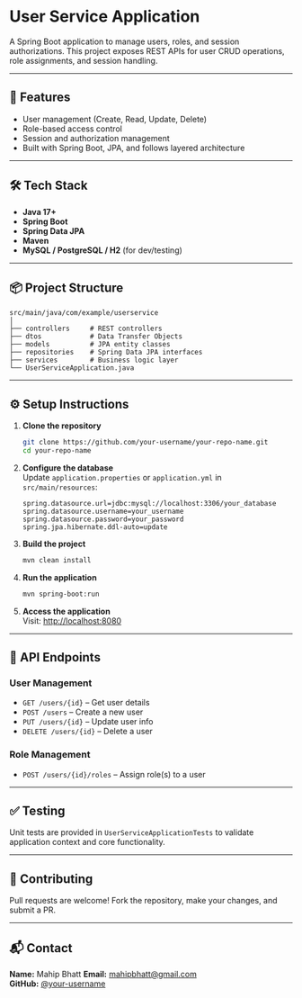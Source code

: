# User Service Application

A Spring Boot application to manage users, roles, and session authorizations. This project exposes REST APIs for user CRUD operations, role assignments, and session handling.

---

## 🚀 Features

- User management (Create, Read, Update, Delete)
- Role-based access control
- Session and authorization management
- Built with Spring Boot, JPA, and follows layered architecture

---

## 🛠️ Tech Stack

- **Java 17+**
- **Spring Boot**
- **Spring Data JPA**
- **Maven**
- **MySQL / PostgreSQL / H2** (for dev/testing)

---

## 📦 Project Structure

```
src/main/java/com/example/userservice
│
├── controllers     # REST controllers
├── dtos            # Data Transfer Objects
├── models          # JPA entity classes
├── repositories    # Spring Data JPA interfaces
├── services        # Business logic layer
└── UserServiceApplication.java
```

---

## ⚙️ Setup Instructions

1. **Clone the repository**
   ```bash
   git clone https://github.com/your-username/your-repo-name.git
   cd your-repo-name
   ```

2. **Configure the database**  
   Update `application.properties` or `application.yml` in `src/main/resources`:
   ```properties
   spring.datasource.url=jdbc:mysql://localhost:3306/your_database
   spring.datasource.username=your_username
   spring.datasource.password=your_password
   spring.jpa.hibernate.ddl-auto=update
   ```

3. **Build the project**
   ```bash
   mvn clean install
   ```

4. **Run the application**
   ```bash
   mvn spring-boot:run
   ```

5. **Access the application**  
   Visit: [http://localhost:8080](http://localhost:8080)

---

## 📡 API Endpoints

### User Management

- `GET /users/{id}` – Get user details  
- `POST /users` – Create a new user  
- `PUT /users/{id}` – Update user info  
- `DELETE /users/{id}` – Delete a user  

### Role Management

- `POST /users/{id}/roles` – Assign role(s) to a user  

---

## ✅ Testing

Unit tests are provided in `UserServiceApplicationTests` to validate application context and core functionality.

---

## 🤝 Contributing

Pull requests are welcome! Fork the repository, make your changes, and submit a PR.

---

## 📬 Contact

**Name:** Mahip Bhatt 
**Email:** mahipbhatt@gmail.com  
**GitHub:** [@your-username](https://github.com/your-username)
